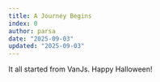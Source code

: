```yaml
---
title: A Journey Begins
index: 0
author: parsa
date: "2025-09-03"
updated: "2025-09-03"
---
```


It all started from VanJs. Happy Halloween!
